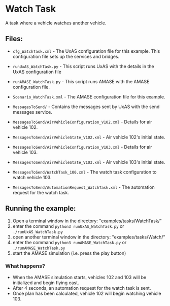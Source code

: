 Watch Task
=======================

A task where a vehicle watches another vehicle.

Files:
------

* `cfg_WatchTask.xml` - The UxAS configuration file for this example. This configuration file sets up the services and bridges.
* `runUxAS_WatchTask.py` - This script runs UxAS with the details in the UxAS configuration file
* `runAMASE_WatchTask.py` - This script runs AMASE with the AMASE configuration file.
* `Scenario_WatchTask.xml` - The AMASE configuration file for this example.
* `MessagesToSend/` - Contains the messages sent by UxAS with the send messages service.
* `MessagesToSend/AirVehicleConfiguration_V102.xml` - Details for air vehicle 102.
* `MessagesToSend/AirVehicleState_V102.xml` - Air vehicle 102's initial state.
* `MessagesToSend/AirVehicleConfiguration_V103.xml` - Details for air vehicle 103.
* `MessagesToSend/AirVehicleState_V103.xml` - Air vehicle 103's initial state.

* `MessagesToSend/WatchTask_100.xml` - The watch task configuration to watch vehicle 103.
* `MessagesToSend/AutomationRequest_WatchTask.xml` - The automation request for the watch task.


Running the example:
--------------------
1. Open a terminal window in the directory: "examples/tasks/WatchTask/"
2. enter the command `python3 runUxAS_WatchTask.py` or `./runUxAS_WatchTask.py`
3. open another terminal window in the directory: "examples/tasks/Watch/"
4. enter the command `python3 runAMASE_WatchTask.py` or `./runAMASE_WatchTask.py`
5. start the AMASE simulation (i.e. press the play button)

### What happens?
* When the AMASE simulation starts, vehicles 102 and 103 will be initialized and begin flying east.
* After 4 seconds, an automation request for the watch task is sent.
* Once plan has been calculated, vehicle 102 will begin watching vehicle 103.
